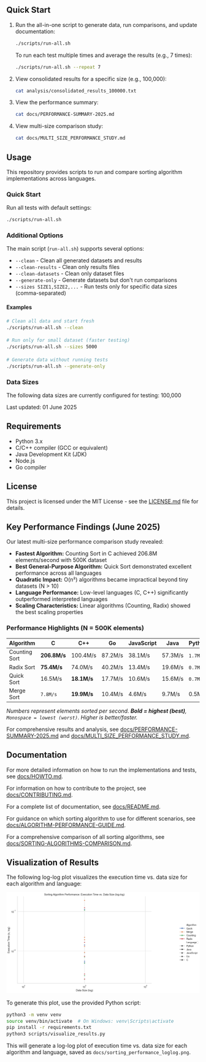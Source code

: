 ## Quick Start

1. Run the all-in-one script to generate data, run comparisons, and update documentation:

   ```bash
   ./scripts/run-all.sh
   ```

   To run each test multiple times and average the results (e.g., 7 times):

   ```bash
   ./scripts/run-all.sh --repeat 7
   ```

2. View consolidated results for a specific size (e.g., 100,000):

   ```bash
   cat analysis/consolidated_results_100000.txt
   ```

3. View the performance summary:

   ```bash
   cat docs/PERFORMANCE-SUMMARY-2025.md
   ```

4. View multi-size comparison study:

   ```bash
   cat docs/MULTI_SIZE_PERFORMANCE_STUDY.md
   ```

## Usage

This repository provides scripts to run and compare sorting algorithm implementations across languages.

### Quick Start

Run all tests with default settings:

```bash
./scripts/run-all.sh
```

### Additional Options

The main script (`run-all.sh`) supports several options:

- `--clean` - Clean all generated datasets and results
- `--clean-results` - Clean only results files
- `--clean-datasets` - Clean only dataset files
- `--generate-only` - Generate datasets but don't run comparisons
- `--sizes SIZE1,SIZE2,...` - Run tests only for specific data sizes (comma-separated)

#### Examples

```bash
# Clean all data and start fresh
./scripts/run-all.sh --clean

# Run only for small dataset (faster testing)
./scripts/run-all.sh --sizes 5000

# Generate data without running tests
./scripts/run-all.sh --generate-only
```

### Data Sizes

The following data sizes are currently configured for testing:
100,000

Last updated: 01 June 2025

## Requirements

- Python 3.x
- C/C++ compiler (GCC or equivalent)
- Java Development Kit (JDK)
- Node.js
- Go compiler

## License

This project is licensed under the MIT License - see the [LICENSE.md](LICENSE.md) file for details.

## Key Performance Findings (June 2025)

Our latest multi-size performance comparison study revealed:

- **Fastest Algorithm:** Counting Sort in C achieved 206.8M elements/second with 500K dataset
- **Best General-Purpose Algorithm:** Quick Sort demonstrated excellent performance across all languages
- **Quadratic Impact:** O(n²) algorithms became impractical beyond tiny datasets (N > 10)
- **Language Performance:** Low-level languages (C, C++) significantly outperformed interpreted languages
- **Scaling Characteristics:** Linear algorithms (Counting, Radix) showed the best scaling properties

### Performance Highlights (N = 500K elements)

| Algorithm    | C         | C++       | Go       | JavaScript | Java     | Python   |
|--------------|-----------|-----------|----------|------------|----------|----------|
| Counting Sort| **206.8M/s** | 100.4M/s  | 87.2M/s  | 38.1M/s    | 57.3M/s  | `1.7M/s` |
| Radix Sort   | **75.4M/s**  | 74.0M/s   | 40.2M/s  | 13.4M/s    | 19.6M/s  | `0.7M/s` |
| Quick Sort   | 16.5M/s   | **18.1M/s**   | 17.7M/s  | 10.6M/s    | 15.6M/s  | `0.7M/s` |
| Merge Sort   | `7.8M/s`    | **19.9M/s**   | 10.4M/s  | 4.6M/s     | 9.7M/s   | 0.5M/s   |

*Numbers represent elements sorted per second. **Bold = highest (best)**, `Monospace = lowest (worst)`. Higher is better/faster.*

For comprehensive results and analysis, see [docs/PERFORMANCE-SUMMARY-2025.md](docs/PERFORMANCE-SUMMARY-2025.md) and [docs/MULTI_SIZE_PERFORMANCE_STUDY.md](docs/MULTI_SIZE_PERFORMANCE_STUDY.md).

## Documentation

For more detailed information on how to run the implementations and tests, see [docs/HOWTO.md](docs/HOWTO.md).

For information on how to contribute to the project, see [docs/CONTRIBUTING.md](docs/CONTRIBUTING.md).

For a complete list of documentation, see [docs/README.md](docs/README.md).

For guidance on which sorting algorithm to use for different scenarios, see [docs/ALGORITHM-PERFORMANCE-GUIDE.md](docs/ALGORITHM-PERFORMANCE-GUIDE.md).

For a comprehensive comparison of all sorting algorithms, see [docs/SORTING-ALGORITHMS-COMPARISON.md](docs/SORTING-ALGORITHMS-COMPARISON.md).

## Visualization of Results

The following log-log plot visualizes the execution time vs. data size for each algorithm and language:

![Sorting Algorithm Performance: Execution Time vs. Data Size (log-log)](docs/sorting_performance_loglog.png)

To generate this plot, use the provided Python script:

```bash
python3 -m venv venv
source venv/bin/activate  # On Windows: venv\Scripts\activate
pip install -r requirements.txt
python3 scripts/visualize_results.py
```

This will generate a log-log plot of execution time vs. data size for each algorithm and language, saved as `docs/sorting_performance_loglog.png`.
